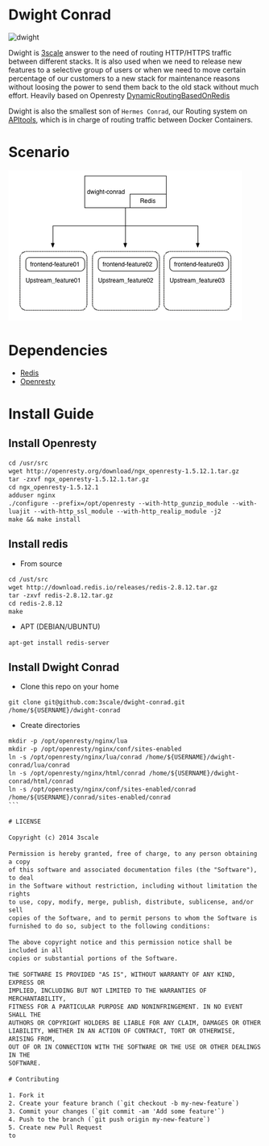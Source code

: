 # Dwight Conrad

![dwight](http://www.netbrawl.com/uploads/93be3b042e6765ed83a95fa8b8949406.JPG)

Dwight is [3scale](http://www.3scale.net) answer to the need of routing HTTP/HTTPS traffic between different stacks. It is also used when we need to release new features to a selective group of users or when we need to move certain percentage of our customers to a new stack for maintenance reasons without loosing the power to send them back to the old stack without much effort. Heavily based on Openresty [DynamicRoutingBasedOnRedis](http://openresty.org/#DynamicRoutingBasedOnRedis)

Dwight is also the smallest son of `Hermes Conrad`, our Routing system on [APItools](http://www.apitools.com), which is in charge of routing traffic between Docker Containers.

# Scenario

![](docs/dwight.png)

# Dependencies

* [Redis](http://redis.io)
* [Openresty](http://openresty.org/) 

# Install Guide

## Install Openresty

```
cd /usr/src
wget http://openresty.org/download/ngx_openresty-1.5.12.1.tar.gz
tar -zxvf ngx_openresty-1.5.12.1.tar.gz
cd ngx_openresty-1.5.12.1
adduser nginx
./configure --prefix=/opt/openresty --with-http_gunzip_module --with-luajit --with-http_ssl_module --with-http_realip_module -j2
make && make install
```

## Install redis

* From source

```
cd /ust/src
wget http://download.redis.io/releases/redis-2.8.12.tar.gz
tar -zxvf redis-2.8.12.tar.gz
cd redis-2.8.12
make
```

* APT (DEBIAN/UBUNTU)

`apt-get install redis-server`

## Install Dwight Conrad

* Clone this repo on your home
```
git clone git@github.com:3scale/dwight-conrad.git /home/${USERNAME}/dwight-conrad
```

* Create directories
````
mkdir -p /opt/openresty/nginx/lua
mkdir -p /opt/openresty/nginx/conf/sites-enabled
ln -s /opt/openresty/nginx/lua/conrad /home/${USERNAME}/dwight-conrad/lua/conrad
ln -s /opt/openresty/nginx/html/conrad /home/${USERNAME}/dwight-conrad/html/conrad
ln -s /opt/openresty/nginx/conf/sites-enabled/conrad /home/${USERNAME}/conrad/sites-enabled/conrad
```

# LICENSE

Copyright (c) 2014 3scale

Permission is hereby granted, free of charge, to any person obtaining a copy
of this software and associated documentation files (the "Software"), to deal
in the Software without restriction, including without limitation the rights
to use, copy, modify, merge, publish, distribute, sublicense, and/or sell
copies of the Software, and to permit persons to whom the Software is
furnished to do so, subject to the following conditions:

The above copyright notice and this permission notice shall be included in all
copies or substantial portions of the Software.

THE SOFTWARE IS PROVIDED "AS IS", WITHOUT WARRANTY OF ANY KIND, EXPRESS OR
IMPLIED, INCLUDING BUT NOT LIMITED TO THE WARRANTIES OF MERCHANTABILITY,
FITNESS FOR A PARTICULAR PURPOSE AND NONINFRINGEMENT. IN NO EVENT SHALL THE
AUTHORS OR COPYRIGHT HOLDERS BE LIABLE FOR ANY CLAIM, DAMAGES OR OTHER
LIABILITY, WHETHER IN AN ACTION OF CONTRACT, TORT OR OTHERWISE, ARISING FROM,
OUT OF OR IN CONNECTION WITH THE SOFTWARE OR THE USE OR OTHER DEALINGS IN THE
SOFTWARE.

# Contributing

1. Fork it
2. Create your feature branch (`git checkout -b my-new-feature`)
3. Commit your changes (`git commit -am 'Add some feature'`)
4. Push to the branch (`git push origin my-new-feature`)
5. Create new Pull Request
to
